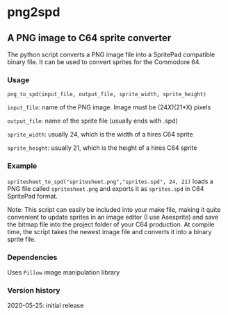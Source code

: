 # png2spd

## A PNG image to C64 sprite converter

The python script converts a PNG image file into a SpritePad compatible binary file. It can be used to convert sprites for the Commodore 64.

### Usage
`png_to_spd(input_file, output_file, sprite_width, sprite_height)`

`input_file`: name of the PNG image. Image must be (24*X)*(21*X) pixels

`output_file`: name of the sprite file (usually ends with .spd)

`sprite_width`: usually 24, which is the width of a hires C64 sprite

`sprite_height`: usually 21, which is the height of a hires C64 sprite


### Example
`spritesheet_to_spd("spritesheet.png","sprites.spd", 24, 21)`
loads a PNG file called `spritesheet.png` and exports it as `sprites.spd` in C64 SpritePad format.

Note: This script can easily be included into your make file, making it quite convenient to update sprites in an image editor (I use Asesprite) and save the bitmap file into the project folder of your C64 production. At compile time, the script takes the newest image file and converts it into a binary sprite file.


### Dependencies
Uses `Pillow` image manipulation library


### Version history
2020-05-25: initial release
